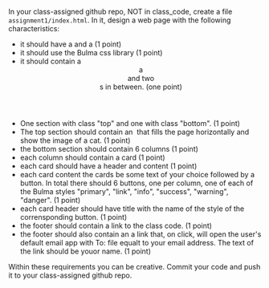 In your class-assigned github repo, NOT in class_code, create a file `assignment1/index.html`. In it, design a web page with the following characteristics:
- it should have a <head/> and a <body/> (1 point)
- it should use the Bulma css library (1 point)
- it should contain a <header/> a <footer/> and two <section/>s in between. (one point)
- One section with class "top" and one with class "bottom". (1 point)
- The top section should contain an <img/> that fills the page horizontally and show the image of a cat. (1 point)
- the bottom section should contain 6 columns (1 point)
- each column should contain a card (1 point)
- each card should have a header and content (1 point)
- each card content the cards be some text of your choice followed by a button. In total there should 6 buttons, one per column, one of each of the Bulma styles "primary", "link", "info", "success", "warning", "danger". (1 point)
- each card header should have title with the name of the style of the corrensponding button. (1 point)
- the footer should contain a link to the class code. (1 point)
- the footer should also contain an a link that, on click, will open the user's default email app with To: file equalt to your email address. The text of the link should be youor name. (1 point)

Within these requirements you can be creative.
Commit your code and push it to your class-assigned github repo.

